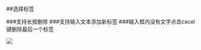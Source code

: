 ##选择标签

###支持长按删除
###支持输入文本添加新标签
###输入框内没有文字点击cacel键删除最后一个标签

![](https://github.com/Light2015/SelectTag/blob/master/image.png) 
